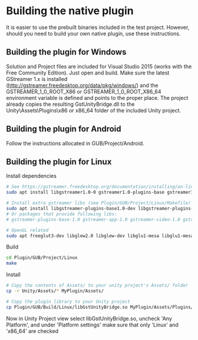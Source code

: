 # Building the native plugin

It is easier to use the prebuilt binaries included in the test project. However, should you need to build your own native plugin, use these instructions.

## Building the plugin for Windows

Solution and Project files are included for Visual Studio 2015 (works with the Free Community Edition). Just open and build.
Make sure the latest GStreamer 1.x is installed (http://gstreamer.freedesktop.org/data/pkg/windows/) and the
GSTREAMER_1_0_ROOT_X86 or GSTREAMER_1_0_ROOT_X86_64 environment variable is defined and points to the proper place.
The project already copies the resulting GstUnityBridge.dll to the Unity\Assets\Plugins\x86 or x86_64 folder of the included Unity project.

## Building the plugin for Android

Follow the instructions allocated in GUB/Project/Android.


## Building the plugin for Linux

Install dependencies

```sh
# See https://gstreamer.freedesktop.org/documentation/installing/on-linux.html
sudo apt install libgstreamer1.0-0 gstreamer1.0-plugins-base gstreamer1.0-plugins-good gstreamer1.0-plugins-bad gstreamer1.0-plugins-ugly gstreamer1.0-libav gstreamer1.0-doc gstreamer1.0-tools gstreamer1.0-x gstreamer1.0-alsa gstreamer1.0-gl gstreamer1.0-gtk3 gstreamer1.0-qt5 gstreamer1.0-pulseaudio

# Install extra gstreamer libs (see Plugin/GUB/Project/Linux/Makefile)
sudo apt install libgstreamer-plugins-base1.0-dev libgstreamer-plugins-good1.0-dev libgstreamer-plugins-bad1.0-dev 
# Or packages that provide following libs:
# gstreamer-plugins-base-1.0 gstreamer-app-1.0 gstreamer-video-1.0 gstreamer-net-1.0 gstreamer-pbutils-1.0 gstreamer-gl-1.0

# OpenGL related
sudo apt freeglut3-dev libglew2.0 libglew-dev libglu1-mesa libglu1-mesa-dev libgl1-mesa-glx libgl1-mesa-dev
```

Build

```sh
cd Plugin/GUB/Project/Linux
make
```

Install

```sh
# Copy the contents of Assets/ to your unity project's Assets/ folder
cp -r Unity/Assets/* MyPlugin/Assets/

# Copy the plugin library to your Unity project
cp Plugin/GUB/Build/Linux/libGstUnityBridge.so MyPlugin/Assets/Plugins/x86_64/
```

Now in Unity Project view select libGstUnityBridge.so, uncheck 'Any Platform', and under 'Platform settings' make sure that only 'Linux' and 'x86_64' are checked